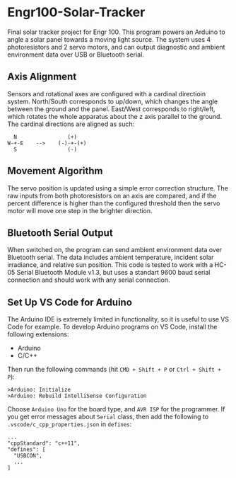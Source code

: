 # Engr100-Solar-Tracker

Final solar tracker project for Engr 100.
This program powers an Arduino to angle a solar panel towards a moving light source. The system uses 4 photoresistors and 2 servo motors, and can output diagnostic and ambient environment data over USB or Bluetooth serial.

## Axis Alignment

Sensors and rotational axes are configured with a cardinal directioin system. North/South corresponds to up/down, which changes the angle between the ground and the panel. East/West corresponds to right/left, which rotates the whole apparatus about the z axis parallel to the ground. The cardinal directions are aligned as such:

```plaintext
  N                (+)
W-+-E    -->    (-)-+-(+)
  S                (-)
```

## Movement Algorithm

The servo position is updated using a simple error correction structure. The raw inputs from both photoresistors on an axis are compared, and if the percent difference is higher than the configured threshold then the servo motor will move one step in the brighter direction.

## Bluetooth Serial Output

When switched on, the program can send ambient environment data over Bluetooth serial. The data includes ambient temperature, incident solar irradiance, and relative sun position. This code is tested to work with a HC-05 Serial Bluetooth Module v1.3, but uses a standart 9600 baud serial connection and should work with any serial connection.

## Set Up VS Code for Arduino

The Arduino IDE is extremely limited in functionality, so it is useful to use VS Code for example. To develop Arduino programs on VS Code, install the following extensions:

* Arduino
* C/C++

Then run the following commands (hit ```CMD + Shift + P``` or ```Ctrl + Shift + P```):

```plaintext
>Arduino: Initialize
>Arduino: Rebuild IntelliSense Configuration
```

Choose ```Arduino Uno``` for the board type, and ```AVR ISP``` for the programmer. If you get error messages about ```Serial``` class, then add the following to ```.vscode/c_cpp_properties.json``` in ```defines```:

```plaintext
...
"cppStandard": "c++11",
"defines": [
  "USBCON",
  ...
]
```
